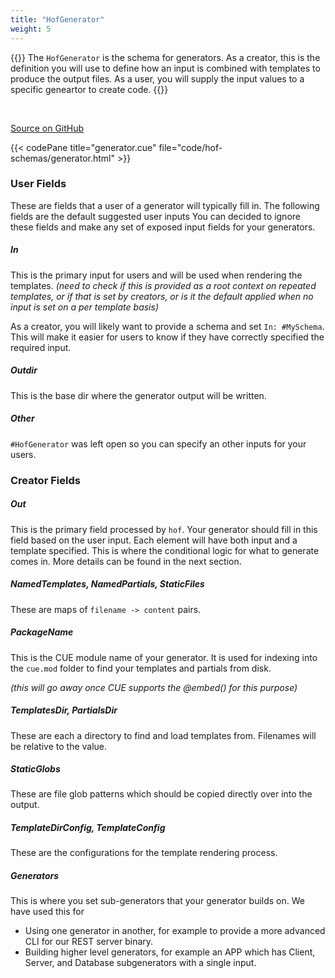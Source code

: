 ```yaml
---
title: "HofGenerator"
weight: 5
---
```


{{<lead>}}
The `HofGenerator` is the schema for generators.
As a creator, this is the definition you will use
to define how an input is combined with templates
to produce the output files.
As a user, you will supply the input values
to a specific geneartor to create code.
{{</lead>}}

<br>

[Source on GitHub](https://github.com/hofstadter-io/hof/blob/_dev/schema/gen/generator.cue)

{{< codePane title="generator.cue" file="code/hof-schemas/generator.html" >}}


### User Fields

These are fields that a user of a generator will typically fill in.
The following fields are the default suggested user inputs
You can decided to ignore these fields and
make any set of exposed input fields for your generators.

##### In

This is the primary input for users and will be used when rendering the templates.
_(need to check if this is provided as a root context on repeated templates,
or if that is set by creators, or is it the default applied when no input is
set on a per template basis)_

As a creator, you will likely want to provide a schema and set `In: #MySchema`.
This will make it easier for users to know if they have correctly specified
the required input.


##### Outdir

This is the base dir where the generator output will be written.

##### Other

`#HofGenerator` was left open so you can
specify an other inputs for your users.

### Creator Fields

##### Out

This is the primary field processed by `hof`.
Your generator should fill in this field based on the user input.
Each element will have both input and a template specified.
This is where the conditional logic for what to generate comes in.
More details can be found in the next section.


##### NamedTemplates, NamedPartials, StaticFiles

These are maps of `filename -> content` pairs.


##### PackageName

This is the CUE module name of your generator.
It is used for indexing into the `cue.mod` folder
to find your templates and partials from disk.

_(this will go away once CUE supports the @embed() for this purpose)_




##### TemplatesDir, PartialsDir

These are each a directory to find and load
templates from. Filenames will be relative
to the value.

##### StaticGlobs

These are file glob patterns which should be
copied directly over into the output.

##### TemplateDirConfig, TemplateConfig

These are the configurations for the template rendering process.

##### Generators

This is where you set sub-generators
that your generator builds on.
We have used this for

- Using one generator in another, for example to provide a more advanced CLI for our REST server binary.
- Building higher level generators, for example an APP which has Client, Server, and Database subgenerators with a single input.
